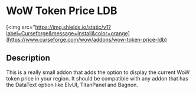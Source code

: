 # WoW Token Price LDB

[<img src="https://img.shields.io/static/v1?label=Curseforge&message=Install&color=orange](https://www.curseforge.com/wow/addons/wow-token-price-ldb)

## Description

This is a really small addon that adds the option to display the current WoW token price in your region. It should be compatible with any addon that has the DataText option like ElvUI, TitanPanel and Bagnon.
